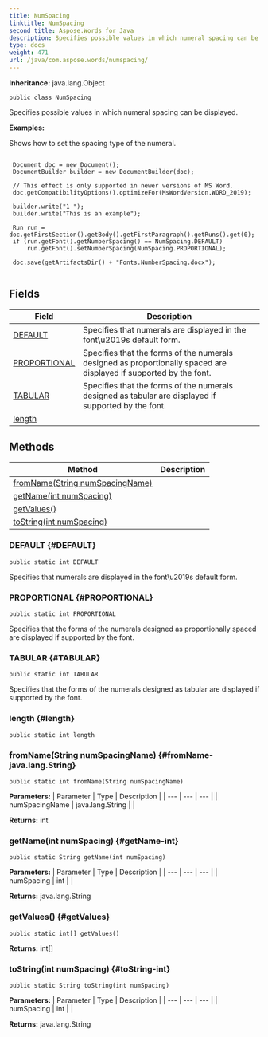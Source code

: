 ```yaml
---
title: NumSpacing
linktitle: NumSpacing
second_title: Aspose.Words for Java
description: Specifies possible values in which numeral spacing can be displayed in Java.
type: docs
weight: 471
url: /java/com.aspose.words/numspacing/
---
```


**Inheritance:**
java.lang.Object
```
public class NumSpacing
```

Specifies possible values in which numeral spacing can be displayed.

 **Examples:** 

Shows how to set the spacing type of the numeral.

```

 Document doc = new Document();
 DocumentBuilder builder = new DocumentBuilder(doc);

 // This effect is only supported in newer versions of MS Word.
 doc.getCompatibilityOptions().optimizeFor(MsWordVersion.WORD_2019);

 builder.write("1 ");
 builder.write("This is an example");

 Run run = doc.getFirstSection().getBody().getFirstParagraph().getRuns().get(0);
 if (run.getFont().getNumberSpacing() == NumSpacing.DEFAULT)
     run.getFont().setNumberSpacing(NumSpacing.PROPORTIONAL);

 doc.save(getArtifactsDir() + "Fonts.NumberSpacing.docx");
 
```
## Fields

| Field | Description |
| --- | --- |
| [DEFAULT](#DEFAULT) | Specifies that numerals are displayed in the font\\u2019s default form. |
| [PROPORTIONAL](#PROPORTIONAL) | Specifies that the forms of the numerals designed as proportionally spaced are displayed if supported by the font. |
| [TABULAR](#TABULAR) | Specifies that the forms of the numerals designed as tabular are displayed if supported by the font. |
| [length](#length) |  |
## Methods

| Method | Description |
| --- | --- |
| [fromName(String numSpacingName)](#fromName-java.lang.String) |  |
| [getName(int numSpacing)](#getName-int) |  |
| [getValues()](#getValues) |  |
| [toString(int numSpacing)](#toString-int) |  |
### DEFAULT {#DEFAULT}
```
public static int DEFAULT
```


Specifies that numerals are displayed in the font\\u2019s default form.

### PROPORTIONAL {#PROPORTIONAL}
```
public static int PROPORTIONAL
```


Specifies that the forms of the numerals designed as proportionally spaced are displayed if supported by the font.

### TABULAR {#TABULAR}
```
public static int TABULAR
```


Specifies that the forms of the numerals designed as tabular are displayed if supported by the font.

### length {#length}
```
public static int length
```


### fromName(String numSpacingName) {#fromName-java.lang.String}
```
public static int fromName(String numSpacingName)
```




**Parameters:**
| Parameter | Type | Description |
| --- | --- | --- |
| numSpacingName | java.lang.String |  |

**Returns:**
int
### getName(int numSpacing) {#getName-int}
```
public static String getName(int numSpacing)
```




**Parameters:**
| Parameter | Type | Description |
| --- | --- | --- |
| numSpacing | int |  |

**Returns:**
java.lang.String
### getValues() {#getValues}
```
public static int[] getValues()
```




**Returns:**
int[]
### toString(int numSpacing) {#toString-int}
```
public static String toString(int numSpacing)
```




**Parameters:**
| Parameter | Type | Description |
| --- | --- | --- |
| numSpacing | int |  |

**Returns:**
java.lang.String
